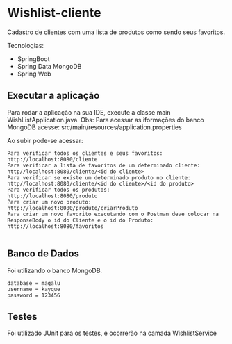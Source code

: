 # Wishlist-cliente

Cadastro de clientes com uma lista de produtos como sendo seus favoritos. 

Tecnologias:

* SpringBoot
* Spring Data MongoDB
* Spring Web

## Executar a aplicação

Para rodar a aplicação na sua IDE, execute a classe main WishListApplication.java.
Obs: Para acessar as iformações do banco MongoDB acesse: src/main/resources/application.properties

Ao subir pode-se acessar:

```
Para verificar todos os clientes e seus favoritos:
http://localhost:8080/cliente
Para verificar a lista de favoritos de um determinado cliente:
http//localhost:8080/cliente/<id do cliente>
Para verificar se existe um determinado produto no cliente:
http//localhost:8080/cliente/<id do cliente>/<id do produto>
Para verificar todos os produtos:
http://localhost:8080/produto
Para criar um novo produto:
http://localhost:8080/produto/criarProduto
Para criar um novo favorito executando com o Postman deve colocar na ResponseBody o id do Cliente e o id do Produto:
http://localhost:8080/favoritos


```


## Banco de Dados

Foi utilizando o banco MongoDB. 

```
database = magalu
username = kayque
password = 123456
```

## Testes

Foi utilizado JUnit para os testes, e ocorrerão na camada WishlistService
